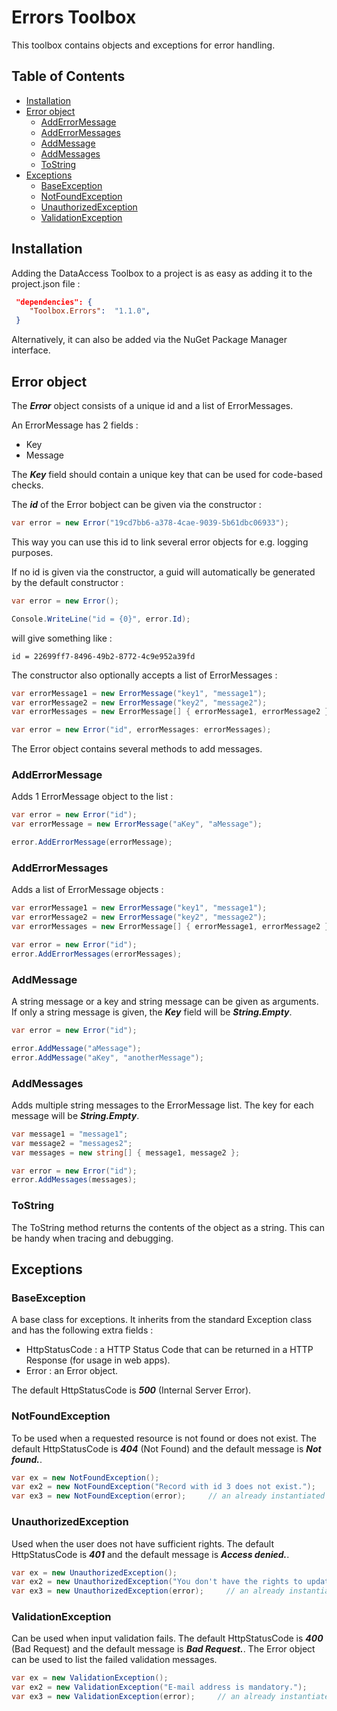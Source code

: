 # Errors Toolbox
 
This toolbox contains objects and exceptions for error handling.

## Table of Contents

<!-- START doctoc generated TOC please keep comment here to allow auto update -->
<!-- DON'T EDIT THIS SECTION, INSTEAD RE-RUN doctoc TO UPDATE -->


- [Installation](#installation)
- [Error object](#error-object)
  - [AddErrorMessage](#adderrormessage)
  - [AddErrorMessages](#adderrormessages)
  - [AddMessage](#addmessage)
  - [AddMessages](#addmessages)
  - [ToString](#tostring)
- [Exceptions](#exceptions)
  - [BaseException](#baseexception)
  - [NotFoundException](#notfoundexception)
  - [UnauthorizedException](#unauthorizedexception)
  - [ValidationException](#validationexception)

<!-- END doctoc generated TOC please keep comment here to allow auto update -->

## Installation

Adding the DataAccess Toolbox to a project is as easy as adding it to the project.json file :

``` json
 "dependencies": {
    "Toolbox.Errors":  "1.1.0", 
 }
```

Alternatively, it can also be added via the NuGet Package Manager interface.

## Error object

The _**Error**_ object consists of a unique id and a list of ErrorMessages.

An ErrorMessage has 2 fields :

- Key
- Message

The _**Key**_ field should contain a unique key that can be used for code-based checks.

The _**id**_ of the Error bobject can be given via the constructor :

``` csharp
var error = new Error("19cd7bb6-a378-4cae-9039-5b61dbc06933");
```
This way you can use this id to link several error objects for e.g. logging purposes.

If no id is given via the constructor, a guid will automatically be generated by the default constructor :

``` csharp
var error = new Error();

Console.WriteLine("id = {0}", error.Id);
```

will give something like :
```
id = 22699ff7-8496-49b2-8772-4c9e952a39fd
``` 

The constructor also optionally accepts a list of ErrorMessages :

``` csharp
var errorMessage1 = new ErrorMessage("key1", "message1");
var errorMessage2 = new ErrorMessage("key2", "message2");
var errorMessages = new ErrorMessage[] { errorMessage1, errorMessage2 };

var error = new Error("id", errorMessages: errorMessages);
``` 

The Error object contains several methods to add messages.

### AddErrorMessage

Adds 1 ErrorMessage object to the list :

``` csharp
var error = new Error("id");
var errorMessage = new ErrorMessage("aKey", "aMessage");

error.AddErrorMessage(errorMessage);
``` 

### AddErrorMessages

Adds a list of ErrorMessage objects :

``` csharp
var errorMessage1 = new ErrorMessage("key1", "message1");
var errorMessage2 = new ErrorMessage("key2", "message2");
var errorMessages = new ErrorMessage[] { errorMessage1, errorMessage2 };

var error = new Error("id");
error.AddErrorMessages(errorMessages);
``` 

### AddMessage

A string message or a key and string message can be given as arguments. If only a string message is given, the _**Key**_ field will be _**String.Empty**_.

``` csharp
var error = new Error("id");

error.AddMessage("aMessage");
error.AddMessage("aKey", "anotherMessage");
``` 

### AddMessages

Adds multiple string messages to the ErrorMessage list. The key for each message will be _**String.Empty**_.

``` csharp
var message1 = "message1";
var message2 = "messages2";
var messages = new string[] { message1, message2 };

var error = new Error("id");
error.AddMessages(messages);
``` 

### ToString

The ToString method returns the contents of the object as a string. This can be handy when tracing and debugging.

## Exceptions

### BaseException

A base class for exceptions. 
It inherits from the standard Exception class and has the following extra fields :

- HttpStatusCode : a HTTP Status Code that can be returned in a HTTP Response (for usage in web apps).
- Error : an Error object.

The default HttpStatusCode is _**500**_ (Internal Server Error).

### NotFoundException

To be used when a requested resource is not found or does not exist. 
The default HttpStatusCode is _**404**_ (Not Found) and the default message is _**Not found.**_.

``` csharp
var ex = new NotFoundException();
var ex2 = new NotFoundException("Record with id 3 does not exist.");
var ex3 = new NotFoundException(error);     // an already instantiated error object
```

### UnauthorizedException

Used when the user does not have sufficient rights. The default HttpStatusCode is _**401**_ and the default message is _**Access denied.**_.

``` csharp
var ex = new UnauthorizedException();
var ex2 = new UnauthorizedException("You don't have the rights to update this record.");
var ex3 = new UnauthorizedException(error);     // an already instantiated error object
```

### ValidationException

Can be used when input validation fails. The default HttpStatusCode is _**400**_ (Bad Request) and the default message is _**Bad Request.**_.
The Error object can be used to list the failed validation messages.

``` csharp
var ex = new ValidationException();
var ex2 = new ValidationException("E-mail address is mandatory.");
var ex3 = new ValidationException(error);     // an already instantiated error object
```
